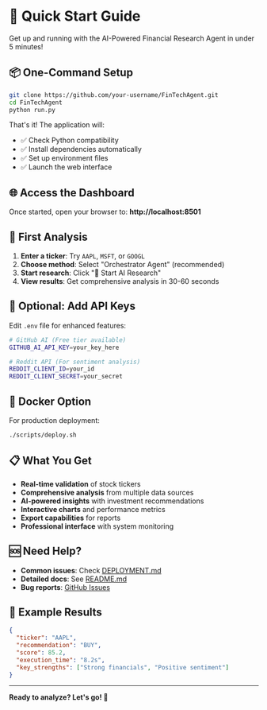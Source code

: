 # 🚀 Quick Start Guide

Get up and running with the AI-Powered Financial Research Agent in under 5 minutes!

## 📦 One-Command Setup

```bash
git clone https://github.com/your-username/FinTechAgent.git
cd FinTechAgent
python run.py
```

That's it! The application will:
- ✅ Check Python compatibility  
- ✅ Install dependencies automatically
- ✅ Set up environment files
- ✅ Launch the web interface

## 🌐 Access the Dashboard

Once started, open your browser to:
**http://localhost:8501**

## 🎯 First Analysis

1. **Enter a ticker**: Try `AAPL`, `MSFT`, or `GOOGL`
2. **Choose method**: Select "Orchestrator Agent" (recommended)
3. **Start research**: Click "🚀 Start AI Research"
4. **View results**: Get comprehensive analysis in 30-60 seconds

## 🔧 Optional: Add API Keys

Edit `.env` file for enhanced features:

```bash
# GitHub AI (Free tier available)
GITHUB_AI_API_KEY=your_key_here

# Reddit API (For sentiment analysis)  
REDDIT_CLIENT_ID=your_id
REDDIT_CLIENT_SECRET=your_secret
```

## 🐳 Docker Option

For production deployment:

```bash
./scripts/deploy.sh
```

## 📋 What You Get

- **Real-time validation** of stock tickers
- **Comprehensive analysis** from multiple data sources
- **AI-powered insights** with investment recommendations  
- **Interactive charts** and performance metrics
- **Export capabilities** for reports
- **Professional interface** with system monitoring

## 🆘 Need Help?

- **Common issues**: Check [DEPLOYMENT.md](DEPLOYMENT.md)
- **Detailed docs**: See [README.md](README.md)  
- **Bug reports**: [GitHub Issues](https://github.com/your-username/FinTechAgent/issues)

## 🎉 Example Results

```json
{
  "ticker": "AAPL",
  "recommendation": "BUY", 
  "score": 85.2,
  "execution_time": "8.2s",
  "key_strengths": ["Strong financials", "Positive sentiment"]
}
```

---

**Ready to analyze? Let's go! 🚀**